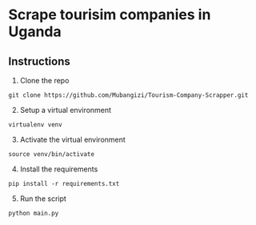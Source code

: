 # Scrape tourisim companies in Uganda

## Instructions

1. Clone the repo

```
git clone https://github.com/Mubangizi/Tourism-Company-Scrapper.git
```

2. Setup a virtual environment

```
virtualenv venv
```

3. Activate the virtual environment

```
source venv/bin/activate
```

4. Install the requirements

```
pip install -r requirements.txt
```

5. Run the script

```
python main.py
```
